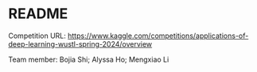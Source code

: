 # README

Competition URL: https://www.kaggle.com/competitions/applications-of-deep-learning-wustl-spring-2024/overview

Team member: Bojia Shi; Alyssa Ho; Mengxiao Li
